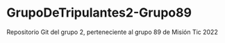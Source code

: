 # GrupoDeTripulantes2-Grupo89
Repositorio Git del grupo 2, perteneciente al grupo 89 de Misión Tic 2022
